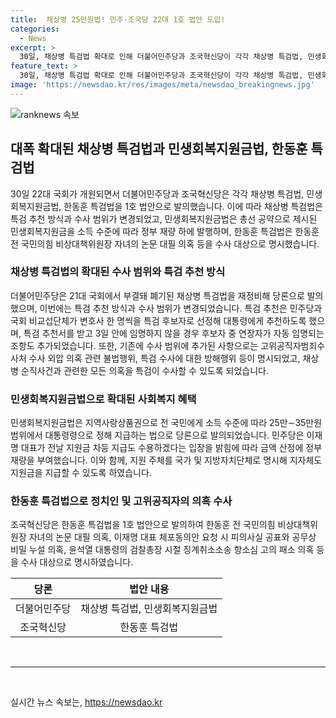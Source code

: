 ```yaml
---
title:  채상병 25만원법! 민주·조국당 22대 1호 법안 도입!
categories:
  - News
excerpt: >
  30일, 채상병 특검법 확대로 인해 더불어민주당과 조국혁신당이 각각 채상병 특검법, 민생회복지원금법과 한동훈 특검법을 1호 법안으로 발의. 민주당은 특검 추천 방식과 수사 범위 등을 수정하여 다시 제출. 또한, 고위공직자범죄수사처 수사 외압 의혹과 특검 수사 방해도 추가됨. 민생회복지원금법은 모든 국민에게 소득 수준에 따라 25만∼35만원 범위에서 상품권을 제공하고, 관련 규정을 당론으로 발의. 조국혁신당은 한동훈 특검법으로 한동훈과 관련된 의혹을 수사 대상으로 명시함.
feature_text: >
  30일, 채상병 특검법 확대로 인해 더불어민주당과 조국혁신당이 각각 채상병 특검법, 민생회복지원금법과 한동훈 특검법을 1호 법안으로 발의. 민주당은 특검 추천 방식과 수사 범위 등을 수정하여 다시 제출. 또한, 고위공직자범죄수사처 수사 외압 의혹과 특검 수사 방해도 추가됨. 민생회복지원금법은 모든 국민에게 소득 수준에 따라 25만∼35만원 범위에서 상품권을 제공하고, 관련 규정을 당론으로 발의. 조국혁신당은 한동훈 특검법으로 한동훈과 관련된 의혹을 수사 대상으로 명시함.
image: 'https://newsdao.kr/res/images/meta/newsdao_breakingnews.jpg'
---
```


<p><img src="https://newsdao.kr/res/images/meta/newsdao_breakingnews.jpg" alt="ranknews 속보" /></p>

<h2 data-ke-size="size26">대폭 확대된 채상병 특검법과 민생회복지원금법, 한동훈 특검법</h2>

<p data-ke-size="size16">30일 22대 국회가 개원되면서 더불어민주당과 조국혁신당은 각각 채상병 특검법, 민생회복지원금법, 한동훈 특검법을 1호 법안으로 발의했습니다. 이에 따라 채상병 특검법은 특검 추천 방식과 수사 범위가 변경되었고, 민생회복지원금법은 총선 공약으로 제시된 민생회복지원금을 소득 수준에 따라 정부 재량 하에 발행하며, 한동훈 특검법은 한동훈 전 국민의힘 비상대책위원장 자녀의 논문 대필 의혹 등을 수사 대상으로 명시했습니다.</p>

<h3 data-ke-size="size22">채상병 특검법의 확대된 수사 범위와 특검 추천 방식</h3>

<p data-ke-size="size16">더불어민주당은 21대 국회에서 부결돼 폐기된 채상병 특검법을 재정비해 당론으로 발의했으며, 이번에는 특검 추천 방식과 수사 범위가 변경되었습니다. 특검 추천은 민주당과 국회 비교섭단체가 변호사 한 명씩을 특검 후보자로 선정해 대통령에게 추천하도록 했으며, 특검 추천서를 받고 3일 안에 임명하지 않을 경우 후보자 중 연장자가 자동 임명되는 조항도 추가되었습니다. 또한, 기존에 수사 범위에 추가된 사항으로는 고위공직자범죄수사처 수사 외압 의혹 관련 불법행위, 특검 수사에 대한 방해행위 등이 명시되었고, 채상병 순직사건과 관련한 모든 의혹을 특검이 수사할 수 있도록 되었습니다.</p>

<h3 data-ke-size="size22">민생회복지원금법으로 확대된 사회복지 혜택</h3>

<p data-ke-size="size16">민생회복지원금법은 지역사랑상품권으로 전 국민에게 소득 수준에 따라 25만∼35만원 범위에서 대통령령으로 정해 지급하는 법으로 당론으로 발의되었습니다. 민주당은 이재명 대표가 전날 지원금 차등 지급도 수용하겠다는 입장을 밝힘에 따라 금액 산정에 정부 재량을 부여했습니다. 이와 함께, 지원 주체를 국가 및 지방자치단체로 명시해 지자체도 지원금을 지급할 수 있도록 하였습니다.</p>

<h3 data-ke-size="size22">한동훈 특검법으로 정치인 및 고위공직자의 의혹 수사</h3>

<p data-ke-size="size16">조국혁신당은 한동훈 특검법을 1호 법안으로 발의하여 한동훈 전 국민의힘 비상대책위원장 자녀의 논문 대필 의혹, 이재명 대표 체포동의안 요청 시 피의사실 공표와 공무상 비밀 누설 의혹, 윤석열 대통령의 검찰총장 시절 징계취소소송 항소심 고의 패소 의혹 등을 수사 대상으로 명시하였습니다.</p>

<table>
    <thead>
        <tr>
            <th style="text-align: center;">당론</th>
            <th style="text-align: center;">법안 내용</th>
        </tr>
    </thead>
    <tbody>
        <tr>
            <td style="text-align: center;">더불어민주당</td>
            <td style="text-align: center;">채상병 특검법, 민생회복지원금법</td>
        </tr>
        <tr>
            <td style="text-align: center;">조국혁신당</td>
            <td style="text-align: center;">한동훈 특검법</td>
        </tr>
    </tbody>
</table>

<p data-ke-size="size16">&nbsp;</p>

<hr>

<p data-ke-size="size16">&nbsp;</p>
실시간 뉴스 속보는, <a href="https://newsdao.kr" rel="dofollow">https://newsdao.kr</a>


